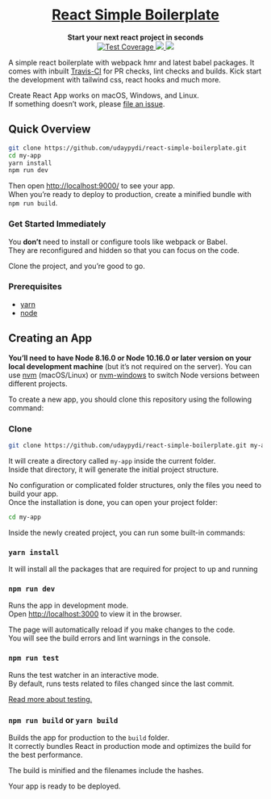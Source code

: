 <div align="center">
    <a href="http://react-simple-boilerplate.surge.sh/">
        <h1>React Simple Boilerplate</h1>
    </a>
</div>

<div align="center">
    <strong>Start your next react project in seconds</strong>
    <br />
    <div>
        <!-- travis -->
        <a href="https://travis-ci.org/udaypydi/react-simple-boilerplate">
            <img src="https://travis-ci.org/udaypydi/react-simple-boilerplate.svg" alt="Test Coverage" />
        </a>
        <!-- Mit License -->
        <a href="https://github.com/udaypydi/react-simple-boilerplate/blob/master/LICENSE">
            <img src="https://img.shields.io/github/license/udaypydi/react-simple-boilerplate">
        </a>
        <!-- Pr's -->
        <a href="https://github.com/udaypydi/react-simple-boilerplate/blob/master/CONTRIBUTING.md"> 
        <img src="https://img.shields.io/badge/PRs-welcome-blueviolet.svg">
        </a>
    </div>
</div>

A simple react boilerplate with webpack hmr and latest babel packages. It comes with inbuilt [Travis-CI](https://travis-ci.org/) for PR checks, lint checks and builds. Kick start the development with tailwind css, react hooks and much more.

Create React App works on macOS, Windows, and Linux.<br>
If something doesn’t work, please [file an issue](https://github.com/udaypydi/react-simple-boilerplate/issues/new/choose).<br>

## Quick Overview

```sh
git clone https://github.com/udaypydi/react-simple-boilerplate.git
cd my-app
yarn install
npm run dev
```

Then open [http://localhost:9000/](http://localhost:9000/) to see your app.<br>
When you’re ready to deploy to production, create a minified bundle with `npm run build`.

### Get Started Immediately

You **don’t** need to install or configure tools like webpack or Babel.<br>
They are reconfigured and hidden so that you can focus on the code.

Clone the project, and you’re good to go.

### Prerequisites

- [yarn](https://classic.yarnpkg.com/en/docs/install/)
- [node](https://nodejs.org/en/download/)

## Creating an App

**You’ll need to have Node 8.16.0 or Node 10.16.0 or later version on your local development machine** (but it’s not required on the server). You can use [nvm](https://github.com/creationix/nvm#installation) (macOS/Linux) or [nvm-windows](https://github.com/coreybutler/nvm-windows#node-version-manager-nvm-for-windows) to switch Node versions between different projects.

To create a new app, you should clone this repository using the following command:

### Clone

```sh
git clone https://github.com/udaypydi/react-simple-boilerplate.git my-app
```

It will create a directory called `my-app` inside the current folder.<br>
Inside that directory, it will generate the initial project structure.

No configuration or complicated folder structures, only the files you need to build your app.<br>
Once the installation is done, you can open your project folder:

```sh
cd my-app
```

Inside the newly created project, you can run some built-in commands:

### `yarn install`

It will install all the packages that are required for project to up and running

### `npm run dev`

Runs the app in development mode.<br>
Open [http://localhost:3000](http://localhost:3000) to view it in the browser.

The page will automatically reload if you make changes to the code.<br>
You will see the build errors and lint warnings in the console.

### `npm run test`

Runs the test watcher in an interactive mode.<br>
By default, runs tests related to files changed since the last commit.

[Read more about testing.](https://facebook.github.io/create-react-app/docs/running-tests)

### `npm run build` or `yarn build`

Builds the app for production to the `build` folder.<br>
It correctly bundles React in production mode and optimizes the build for the best performance.

The build is minified and the filenames include the hashes.<br>

Your app is ready to be deployed.
